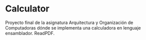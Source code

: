 # Calculator
Proyecto final de la asignatura Arquitectura y Organización de Computadoras dónde se implementa una calculadora en lenguaje ensamblador. ReadPDF.
